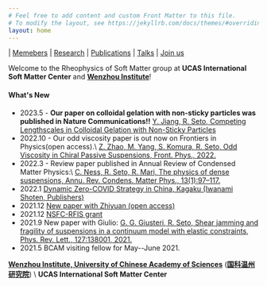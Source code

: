 ```yaml
---
# Feel free to add content and custom Front Matter to this file.
# To modify the layout, see https://jekyllrb.com/docs/themes/#overriding-theme-defaults
layout: home
---
```

| [Memebers](1members.md) | [Research](2research.md) | [Publications](4publications.md) | [Talks](5talks.md) | [Join us](6joinus.md)

Welcome to the Rheophysics of Soft Matter group at **UCAS International Soft Matter Center** and [**Wenzhou Institute**](http://english.wiucas.ac.cn)!


#### What's New


- 2023.5 - **Our paper on colloidal gelation with non-sticky particles was published in Nature Communications!!** [Y. Jiang, R. Seto, Competing Lengthscales in Colloidal Gelation with Non-Sticky Particles](https://doi.org/10.1038/s41467-023-38461-1)
- 2022.10 - Our odd viscosity paper is out now on Frontiers in Physics(open access).\\
[Z. Zhao, M. Yang, S. Komura, R. Seto, Odd Viscosity in Chiral Passive Suspensions, Front. Phys., 2022.](https://www.frontiersin.org/articles/10.3389/fphy.2022.951465/abstract)
- 2022.3 - Review paper published in Annual Review of Condensed Matter Physics:\\
[C. Ness, R. Seto, R. Mari, The physics of dense suspensions, Annu. Rev. Condens. Matter Phys., 13(1):97–117.](https://doi.org/10.1146/annurev-conmatphys-031620-105938)
- 2022.1 [Dynamic Zero-COVID Strategy in China, Kagaku (Iwanami Shoten, Publishers)](/assets/pdf/Kagaku_202201_Seto_etal.pdf)
- 2021.12 [New paper with Zhiyuan (open access)](https://doi.org/10.1103/PhysRevResearch.3.043229)
- 2021.12 [NSFC-RFIS grant](http://www.wiucas.ac.cn/news/2021/1094.html)
- 2021.9 New paper with Giulio: [G. G. Giusteri, R. Seto, Shear jamming and fragility of suspensions in a continuum model with elastic constraints, Phys. Rev. Lett., 127:138001, 2021.](https://doi.org/10.1103/PhysRevLett.127.138001) 
- 2021.5 BCAM visiting fellow for May--June 2021.


[**Wenzhou Institute, University of Chinese Academy of Sciences**](http://english.wiucas.ac.cn) ([**国科温州研究院**](http://www.wiucas.ac.cn)) \\
**UCAS International Soft Matter Center**